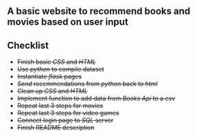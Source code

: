 ## A basic website to recommend books and movies based on user input

## Checklist
* ~~Finish basic _CSS_ and _HTML_~~
* ~~Use _python_ to compile dataset~~
* ~~Instantiate _flask_ pages~~
* ~~_Send_ reccmmendations from _python_ back to _html_~~
* ~~Clean up _CSS_ and _HTML_~~
* ~~Implement function to add data from _Books Api_ to a _csv_~~
* ~~Repeat last 3 steps for movies~~
* ~~Repeat last 3 steps for video games~~
* ~~Connect login page to _SQL_ server~~
* ~~Finish README description~~
